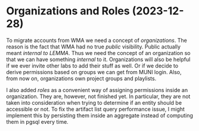 # Organizations and Roles (2023-12-28)

To migrate accounts from WMA we need a concept of _organizations_.
The reason is the fact that WMA had no true _public_ visibility.
Public actually meant _internal to LEMMA_.
Thus we need the concept of an organization so that we can have something _internal_ to it.
Organizations will also be helpful if we ever invite other labs to add their stuff as well.
Or if we decide to derive permissions based on groups we can get from MUNI login.
Also, from now on, organizations own project groups and playlists.

I also added _roles_ as a convenient way of assigning permissions inside an organization.
They are, however, not finished yet.
In particular, they are not taken into consideration when trying to determine if an entity should be accessible or not.
To fix the artifact list query performance issue, I might implement this by persisting them inside an aggregate instead of computing them in pgsql every time.

